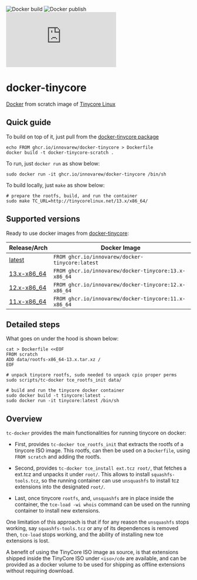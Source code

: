 ![Docker build](https://github.com/innovarew/docker-tinycore/actions/workflows/docker-image.yml/badge.svg?event=push)
![Docker publish](https://github.com/innovarew/docker-tinycore/actions/workflows/docker-publish.yml/badge.svg?event=push)
![GitHub file size in bytes](https://img.shields.io/github/size/innovarew/docker-tinycore/data/rootfs-13.x-x86_64.tar.xz?label=image%20size:latest)

# docker-tinycore

[Docker](https://www.docker.com) from scratch image of [Tinycore Linux](http://www.tinycorelinux.net)

## Quick guide

To build on top of it, just pull from the [docker-tinycore package](https://github.com/innovarew/docker-tinycore/pkgs/container/docker-tinycore/versions)

~~~
echo FROM ghcr.io/innovarew/docker-tinycore > Dockerfile
docker build -t docker-tinycore-scratch .
~~~

To run, just `docker run` as show below:

~~~
sudo docker run -it ghcr.io/innovarew/docker-tinycore /bin/sh
~~~

To build locally, just `make` as show below:

~~~
# prepare the rootfs, build, and run the container
sudo make TC_URL=http://tinycorelinux.net/13.x/x86_64/
~~~

## Supported versions

Ready to use docker images from [docker-tinycore](https://github.com/innovarew/docker-tinycore/pkgs/container/docker-tinycore/versions):

| Release/Arch   | Docker Image                                         |
| -------------- | ---------------------------------------------------- |
| [latest]()     | `FROM ghcr.io/innovarew/docker-tinycore:latest`      |
| [13.x-x86_64]()| `FROM ghcr.io/innovarew/docker-tinycore:13.x-x86_64` |
| [12.x-x86_64]()| `FROM ghcr.io/innovarew/docker-tinycore:12.x-x86_64` |
| [11.x-x86_64]()| `FROM ghcr.io/innovarew/docker-tinycore:11.x-x86_64` |

## Detailed steps

What goes on under the hood is shown below:

~~~
cat > Dockerfile <<EOF
FROM scratch
ADD data/rootfs-x86_64-13.x.tar.xz /
EOF

# unpack tinycore rootfs, sudo needed to unpack cpio proper perms
sudo scripts/tc-docker tce_rootfs_init data/

# build and run the tinycore docker container
sudo docker build -t tinycore:latest .
sudo docker run -it tinycore:latest /bin/sh
~~~

## Overview

`tc-docker` provides the main functionalities for running tinycore on docker:

- First, provides `tc-docker tce_rootfs_init` that extracts the rootfs of a tinycore ISO image.
  This rootfs, can then be used on a `Dockerfile`, using `FROM scratch` and adding the rootfs.

- Second, provides `tc-docker tce_install ext.tcz root/`, that fetches a ext.tcz and unpacks it under `root/`.
  This allows to install `squashfs-tools.tcz`, so the running container can use `unsquashfs` to install tcz extensions into the designated `root/`.

- Last, once tinycore `rootfs`, and, `unsquashfs` are in place inside the container, the `tce-load -wi whois` command can be used on the running container to install new extensions.

One limitation of this approach is that if for any reason the `unsquashfs` stops working, say `squashfs-tools.tcz` or any of its dependences is removed then, `tce-load` stops working, and the ability of installing new tce extensions is lost.

A benefit of using the TinyCore ISO image as source, is that extensions shipped inside the TinyCore ISO under `<iso>/cde` are available, and can be provided as a docker volume to be used for shipping as offline extensions without requiring download.

